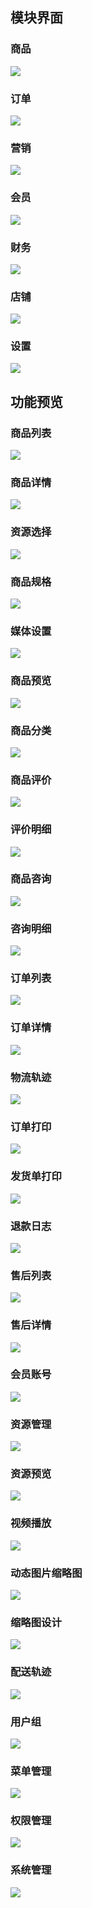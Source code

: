 ## 模块界面

### 商品
![](https://aliyun.oss.careyshop.cn/poster/gray/%E5%95%86%E5%93%81-%E7%81%B0.png)

### 订单
![](https://aliyun.oss.careyshop.cn/poster/gray/%E8%AE%A2%E5%8D%95-%E7%81%B0.png)

### 营销
![](https://aliyun.oss.careyshop.cn/poster/gray/%E8%90%A5%E9%94%80-%E7%81%B0.png)

### 会员
![](https://aliyun.oss.careyshop.cn/poster/gray/%E4%BC%9A%E5%91%98-%E7%81%B0.png)

### 财务
![](https://aliyun.oss.careyshop.cn/poster/gray/%E8%B4%A2%E5%8A%A1-%E7%81%B0.png)

### 店铺
![](https://aliyun.oss.careyshop.cn/poster/gray/%E5%BA%97%E9%93%BA-%E7%81%B0.png)

### 设置
![](https://aliyun.oss.careyshop.cn/poster/gray/%E8%AE%BE%E7%BD%AE-%E7%81%B0.png)

## 功能预览

### 商品列表
![](https://aliyun.oss.careyshop.cn/poster/gray/%E5%95%86%E5%93%81%E5%88%97%E8%A1%A8-%E7%81%B0.png)

### 商品详情
![](https://aliyun.oss.careyshop.cn/poster/gray/%E5%95%86%E5%93%81%E8%AF%A6%E6%83%85-%E7%81%B0.png)

### 资源选择
![](https://aliyun.oss.careyshop.cn/poster/gray/%E8%B5%84%E6%BA%90%E9%80%89%E6%8B%A9-%E7%81%B0.png)

### 商品规格
![](https://aliyun.oss.careyshop.cn/poster/gray/%E5%95%86%E5%93%81%E8%A7%84%E6%A0%BC-%E7%81%B0.png)

### 媒体设置
![](https://aliyun.oss.careyshop.cn/poster/gray/%E5%AA%92%E4%BD%93%E8%AE%BE%E7%BD%AE-%E7%81%B0.png)

### 商品预览
![](https://aliyun.oss.careyshop.cn/poster/gray/%E5%95%86%E5%93%81%E9%A2%84%E8%A7%88-%E7%81%B0.png)

### 商品分类
![](https://aliyun.oss.careyshop.cn/poster/gray/%E5%95%86%E5%93%81%E5%88%86%E7%B1%BB-%E7%81%B0.png)

### 商品评价
![](https://aliyun.oss.careyshop.cn/poster/gray/%E5%95%86%E5%93%81%E8%AF%84%E4%BB%B7-%E7%81%B0.png)

### 评价明细
![](https://aliyun.oss.careyshop.cn/poster/gray/%E8%AF%84%E4%BB%B7%E6%98%8E%E7%BB%86-%E7%81%B0.png)

### 商品咨询
![](https://aliyun.oss.careyshop.cn/poster/gray/%E5%95%86%E5%93%81%E5%92%A8%E8%AF%A2-%E7%81%B0.png)

### 咨询明细
![](https://aliyun.oss.careyshop.cn/poster/gray/%E5%92%A8%E8%AF%A2%E6%98%8E%E7%BB%86-%E7%81%B0.png)

### 订单列表
![](https://aliyun.oss.careyshop.cn/poster/gray/%E8%AE%A2%E5%8D%95%E5%88%97%E8%A1%A8-%E7%81%B0.png)

### 订单详情
![](https://aliyun.oss.careyshop.cn/poster/gray/%E8%AE%A2%E5%8D%95%E8%AF%A6%E6%83%85-%E7%81%B0.png)

### 物流轨迹
![](https://aliyun.oss.careyshop.cn/poster/gray/%E7%89%A9%E6%B5%81%E8%BD%A8%E8%BF%B9-%E7%81%B0.png)

### 订单打印
![](https://aliyun.oss.careyshop.cn/poster/gray/%E8%AE%A2%E5%8D%95%E6%89%93%E5%8D%B0-%E7%81%B0.png)

### 发货单打印
![](https://aliyun.oss.careyshop.cn/poster/gray/%E5%8F%91%E8%B4%A7%E5%8D%95%E6%89%93%E5%8D%B0-%E7%81%B0.png)

### 退款日志
![](https://aliyun.oss.careyshop.cn/poster/gray/%E9%80%80%E6%AC%BE%E6%97%A5%E5%BF%97-%E7%81%B0.png)

### 售后列表
![](https://aliyun.oss.careyshop.cn/poster/gray/%E5%94%AE%E5%90%8E%E5%88%97%E8%A1%A8-%E7%81%B0.png)

### 售后详情
![](https://aliyun.oss.careyshop.cn/poster/gray/%E5%94%AE%E5%90%8E%E8%AF%A6%E6%83%85-%E7%81%B0.png)

### 会员账号
![](https://aliyun.oss.careyshop.cn/poster/gray/%E4%BC%9A%E5%91%98%E8%B4%A6%E5%8F%B7-%E7%81%B0.png)

### 资源管理
![](https://aliyun.oss.careyshop.cn/poster/gray/%E8%B5%84%E6%BA%90%E7%AE%A1%E7%90%86-%E7%81%B0.png)

### 资源预览
![](https://aliyun.oss.careyshop.cn/poster/gray/%E8%B5%84%E6%BA%90%E9%A2%84%E8%A7%88-%E7%81%B0.png)

### 视频播放
![](https://aliyun.oss.careyshop.cn/poster/gray/%E8%A7%86%E9%A2%91%E6%92%AD%E6%94%BE-%E7%81%B0.png)

### 动态图片缩略图
![](https://aliyun.oss.careyshop.cn/poster/gray/%E5%8A%A8%E6%80%81%E5%9B%BE%E7%89%87%E7%BC%A9%E7%95%A5%E5%9B%BE-%E7%81%B0.png)

### 缩略图设计
![](https://aliyun.oss.careyshop.cn/poster/gray/%E7%BC%A9%E7%95%A5%E5%9B%BE%E8%AE%BE%E8%AE%A1-%E7%81%B0.png)

### 配送轨迹
![](https://aliyun.oss.careyshop.cn/poster/gray/%E9%85%8D%E9%80%81%E8%BD%A8%E8%BF%B9-%E7%81%B0.png)

### 用户组
![](https://aliyun.oss.careyshop.cn/poster/gray/%E7%94%A8%E6%88%B7%E7%BB%84-%E7%81%B0.png)

### 菜单管理
![](https://aliyun.oss.careyshop.cn/poster/gray/%E8%8F%9C%E5%8D%95%E7%AE%A1%E7%90%86-%E7%81%B0.png)

### 权限管理
![](https://aliyun.oss.careyshop.cn/poster/gray/%E6%9D%83%E9%99%90%E7%AE%A1%E7%90%86-%E7%81%B0.png)

### 系统管理
![](https://aliyun.oss.careyshop.cn/poster/gray/%E7%B3%BB%E7%BB%9F%E7%AE%A1%E7%90%86-%E7%81%B0.png)
